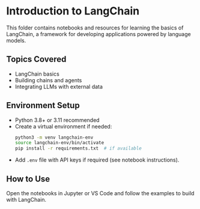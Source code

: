 # Introduction to LangChain

This folder contains notebooks and resources for learning the basics of LangChain, a framework for developing applications powered by language models.

## Topics Covered
- LangChain basics
- Building chains and agents
- Integrating LLMs with external data

## Environment Setup
- Python 3.8+ or 3.11 recommended
- Create a virtual environment if needed:
  ```bash
  python3 -m venv langchain-env
  source langchain-env/bin/activate
  pip install -r requirements.txt  # if available
  ```
- Add `.env` file with API keys if required (see notebook instructions).

## How to Use
Open the notebooks in Jupyter or VS Code and follow the examples to build with LangChain.
